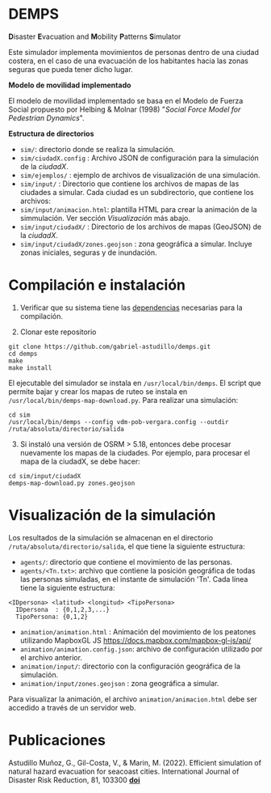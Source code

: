 # DEMPS
**D**isaster **E**vacuation and **M**obility **P**atterns **S**imulator

Este simulador implementa movimientos de personas dentro de una ciudad costera, en el caso de una evacuación de los habitantes hacia las zonas seguras que pueda tener dicho lugar. 

**Modelo de movilidad implementado**

El modelo de movilidad implementado se basa en el Modelo de Fuerza Social propuesto por Helbing & Molnar (1998) "*Social Force Model for Pedestrian Dynamics*". 

**Estructura de directorios**

* ```sim/```: directorio donde se realiza la simulación.
* ```sim/ciudadX.config``` : Archivo JSON de configuración para la simulación de la *ciudadX*.
* ```sim/ejemplos/``` : ejemplo de archivos de visualización de una simulación.
* ```sim/input/``` : Directorio que contiene los archivos de mapas de las ciudades a simular. Cada ciudad es un subdirectorio, que contiene los archivos:
* ```sim/input/animacion.html```: plantilla HTML para crear la animación de la simmulación. Ver sección *Visualización* más abajo.
* ```sim/input/ciudadX/``` : Directorio de los archivos de mapas (GeoJSON) de la *ciudadX*. 
* ```sim/input/ciudadX/zones.geojson``` : zona geográfica a simular. Incluye zonas iniciales, seguras y de inundación.



# Compilación e instalación
1) Verificar que su sistema tiene las [dependencias](https://github.com/gabriel-astudillo/demps/tree/master/dependencias) necesarias para la compilación.

2) Clonar este repositorio 

```
git clone https://github.com/gabriel-astudillo/demps.git
cd demps
make
make install
```
El ejecutable del simulador se instala en ```/usr/local/bin/demps```. El script que permite bajar y crear los mapas de ruteo se instala en ```/usr/local/bin/demps-map-download.py```. Para realizar una simulación:

```
cd sim
/usr/local/bin/demps --config vdm-pob-vergara.config --outdir /ruta/absoluta/directorio/salida
```

3) Si instaló una versión de OSRM > 5.18, entonces debe procesar nuevamente los mapas de la ciudades. Por ejemplo, para procesar el mapa de la ciudadX, se debe hacer:

```
cd sim/input/ciudadX
demps-map-download.py zones.geojson
```


# Visualización de la simulación

Los resultados de la simulación se almacenan en el directorio ```/ruta/absoluta/directorio/salida```, el que tiene la siguiente estructura:

* ```agents/```: directorio que contiene el movimiento de las personas.
* ```agents/<Tn.txt>```: archivo que contiene la posición geográfica de todas las personas simuladas, en el instante de simulación 'Tn'. Cada línea tiene la siguiente estructura:

```
<IDpersona> <latitud> <longitud> <TipoPersona> 
  IDpersona  : {0,1,2,3,...}
  TipoPersona: {0,1,2}
```

* ```animation/animation.html``` : Animación del movimiento de los peatones utilizando MapboxGL JS https://docs.mapbox.com/mapbox-gl-js/api/
* ```animation/animation.config.json```: archivo de configuración utilizado por el archivo anterior.
* ```animation/input/```: directorio con la configuración geográfica de la simulación.
* ```animation/input/zones.geojson``` : zona geográfica a simular.
  
Para visualizar la animación, el archivo ```animation/animacion.html``` debe ser accedido a través de un servidor web.

# Publicaciones

Astudillo Muñoz, G., Gil-Costa, V., & Marin, M. (2022). Efficient simulation of natural hazard evacuation for seacoast cities. International Journal of Disaster Risk Reduction, 81, 103300 [**doi**](https://doi.org/10.1016/j.ijdrr.2022.103300)

                                   





